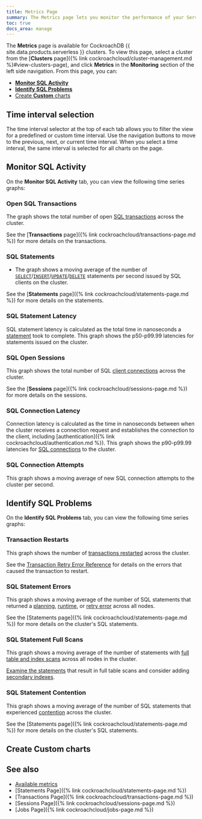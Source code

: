 ```yaml
---
title: Metrics Page
summary: The Metrics page lets you monitor the performance of your Serverless cluster's SQL queries.
toc: true
docs_area: manage
---
```


The **Metrics** page is available for CockroachDB {{ site.data.products.serverless }} clusters. To view this page, select a cluster from the [**Clusters** page]({% link cockroachcloud/cluster-management.md %}#view-clusters-page), and click **Metrics** in the **Monitoring** section of the left side navigation. From this page, you can:

- [**Monitor SQL Activity**](#monitor-sql-activity)
- [**Identify SQL Problems**](#identify-sql-problems)
- [Create **Custom** charts](#create-custom-charts)

## Time interval selection

The time interval selector at the top of each tab allows you to filter the view for a predefined or custom time interval. Use the navigation buttons to move to the previous, next, or current time interval. When you select a time interval, the same interval is selected for all charts on the page.

## Monitor SQL Activity

On the **Monitor SQL Activity** tab, you can view the following time series graphs:

### Open SQL Transactions

The graph shows the total number of open [SQL transactions](https://www.cockroachlabs.com/docs/{{site.current_cloud_version}}/transactions) across the cluster.

See the [**Transactions** page]({% link cockroachcloud/transactions-page.md %}) for more details on the transactions.

### SQL Statements

- The graph shows a moving average of the number of [`SELECT`](https://www.cockroachlabs.com/docs/{{site.current_cloud_version}}/selection-queries)/[`INSERT`](https://www.cockroachlabs.com/docs/{{site.current_cloud_version}}/insert)/[`UPDATE`](https://www.cockroachlabs.com/docs/{{site.current_cloud_version}}/update)/[`DELETE`](https://www.cockroachlabs.com/docs/{{site.current_cloud_version}}/delete) statements per second issued by SQL clients on the cluster.

See the [**Statements** page]({% link cockroachcloud/statements-page.md %}) for more details on the statements.

### SQL Statement Latency

SQL statement latency is calculated as the total time in nanoseconds a [statement](https://www.cockroachlabs.com/docs/{{site.current_cloud_version}}/sql-statements) took to complete. This graph shows the p50-p99.99 latencies for statements issued on the cluster.

### SQL Open Sessions

This graph shows the total number of SQL [client connections](https://www.cockroachlabs.com/docs/{{site.current_cloud_version}}/show-sessions) across the cluster.

See the [**Sessions** page]({% link cockroachcloud/sessions-page.md %}) for more details on the sessions.

### SQL Connection Latency

Connection latency is calculated as the time in nanoseconds between when the cluster receives a connection request and establishes the connection to the client, including [authentication]({% link cockroachcloud/authentication.md %}). This graph shows the p90-p99.99 latencies for [SQL connections](https://www.cockroachlabs.com/docs/{{site.current_cloud_version}}/show-sessions) to the cluster.

### SQL Connection Attempts

This graph shows a moving average of new SQL connection attempts to the cluster per second.

## Identify SQL Problems

On the **Identify SQL Problems** tab, you can view the following time series graphs:

### Transaction Restarts

This graph shows the number of [transactions restarted](https://www.cockroachlabs.com/docs/{{site.current_cloud_version}}/common-errors#restart-transaction) across the cluster.

See the [Transaction Retry Error Reference](https://www.cockroachlabs.com/docs/{{site.current_cloud_version}}/transaction-retry-error-reference) for details on the errors that caused the transaction to restart.

### SQL Statement Errors

This graph shows a moving average of the number of SQL statements that returned a [planning](https://www.cockroachlabs.com/docs/{{site.current_cloud_version}}/architecture/sql-layer#sql-parser-planner-executor), [runtime](https://www.cockroachlabs.com/docs/{{site.current_cloud_version}}/architecture/sql-layer#sql-parser-planner-executor), or [retry error](https://www.cockroachlabs.com/docs/{{site.current_cloud_version}}/transactions#error-handling) across all nodes.

See the [Statements page]({% link cockroachcloud/statements-page.md %}) for more details on the cluster's SQL statements.

### SQL Statement Full Scans 

This graph shows a moving average of the number of statements with [full table and index scans](https://www.cockroachlabs.com/docs/{{site.current_cloud_version}}/show-full-table-scans) across all nodes in the cluster.

[Examine the statements](https://www.cockroachlabs.com/docs/{{site.current_cloud_version}}/sql-tuning-with-explain) that result in full table scans and consider adding [secondary indexes](https://www.cockroachlabs.com/docs/{{site.current_cloud_version}}/schema-design-indexes#create-a-secondary-index).

### SQL Statement Contention 

This graph shows a moving average of the number of SQL statements that experienced [contention](https://www.cockroachlabs.com/docs/{{site.current_cloud_version}}/performance-best-practices-overview#transaction-contention) across the cluster.

See the [Statements page]({% link cockroachcloud/statements-page.md %}) for more details on the cluster's SQL statements.

## Create Custom charts



## See also

- [Available metrics](https://www.cockroachlabs.com/docs/{{site.current_cloud_version}}/ui-custom-chart-debug-page?filters=metric-names-serverless#available-metrics)
- [Statements Page]({% link cockroachcloud/statements-page.md %})
- [Transactions Page]({% link cockroachcloud/transactions-page.md %})
- [Sessions Page]({% link cockroachcloud/sessions-page.md %})
- [Jobs Page]({% link cockroachcloud/jobs-page.md %})
